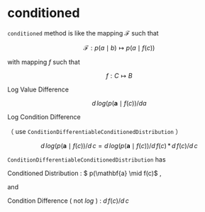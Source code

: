 # conditioned

`conditioned` method is like the mapping $\mathcal{F}$ such that

$$
  \mathcal{F}: p(a \mid b) \mapsto p(a \mid f(c))
$$

with mapping $f$ such that

$$
  f: C \mapsto B
$$

Log Value Difference

$$
  d\, log ( p(\mathbf{a} \mid f(c))/da
$$

Log Condition Difference

（ use `ConditionDifferentiableConditionedDistribution` ）

$$
  d\, log ( p(\mathbf{a} \mid f(c))/d\, c =  d\, log ( p(\mathbf{a} \mid f(c))/d\, f(c) \, * \, d\, f(c) / d\, c
$$

`ConditionDifferentiableConditionedDistribution` has 

Conditioned Distribution : $ p(\mathbf{a} \mid f(c)$ ,

and 

Condition Difference ( not $log$ ) : $d\, f(c) / d\, c$
